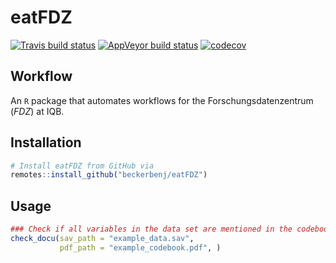 # eatFDZ

<!-- badges: start -->
[![Travis build status](https://travis-ci.org/beckerbenj/eatFDZ.svg?branch=master)](https://travis-ci.org/beckerbenj/eatFDZ)
[![AppVeyor build status](https://ci.appveyor.com/api/projects/status/github/beckerbenj/eatFDZ?branch=master&svg=true)](https://ci.appveyor.com/project/beckerbenj/eatFDZ)
[![codecov](https://codecov.io/github/beckerbenj/eatFDZ/branch/master/graphs/badge.svg)](https://codecov.io/github/beckerbenj/eatFDZ)
<!-- badges: end -->

## Workflow

An `R` package that automates workflows for the Forschungsdatenzentrum (*FDZ*) at IQB.


## Installation

```R
# Install eatFDZ from GitHub via
remotes::install_github("beckerbenj/eatFDZ")
```

## Usage

```R
### Check if all variables in the data set are mentioned in the codebook
check_docu(sav_path = "example_data.sav", 
           pdf_path = "example_codebook.pdf", )
```
